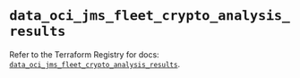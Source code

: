 # `data_oci_jms_fleet_crypto_analysis_results`

Refer to the Terraform Registry for docs: [`data_oci_jms_fleet_crypto_analysis_results`](https://registry.terraform.io/providers/oracle/oci/6.18.0/docs/data-sources/jms_fleet_crypto_analysis_results).
